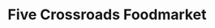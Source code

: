 ---
title: "Five Crossroads Foodmarket"
url: /hamilton/five-crossroads-foodmarket/
shop: Lebensmittel
---